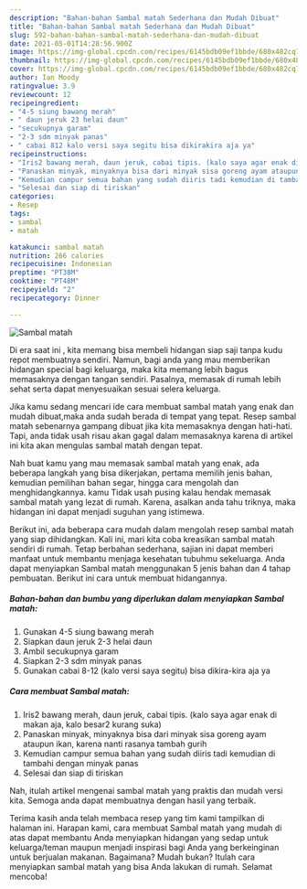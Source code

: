 ```yaml
---
description: "Bahan-bahan Sambal matah Sederhana dan Mudah Dibuat"
title: "Bahan-bahan Sambal matah Sederhana dan Mudah Dibuat"
slug: 592-bahan-bahan-sambal-matah-sederhana-dan-mudah-dibuat
date: 2021-05-01T14:28:56.900Z
image: https://img-global.cpcdn.com/recipes/6145bdb09ef1bbde/680x482cq70/sambal-matah-foto-resep-utama.jpg
thumbnail: https://img-global.cpcdn.com/recipes/6145bdb09ef1bbde/680x482cq70/sambal-matah-foto-resep-utama.jpg
cover: https://img-global.cpcdn.com/recipes/6145bdb09ef1bbde/680x482cq70/sambal-matah-foto-resep-utama.jpg
author: Ian Moody
ratingvalue: 3.9
reviewcount: 12
recipeingredient:
- "4-5 siung bawang merah"
- " daun jeruk 23 helai daun"
- "secukupnya garam"
- "2-3 sdm minyak panas"
- " cabai 812 kalo versi saya segitu bisa dikirakira aja ya"
recipeinstructions:
- "Iris2 bawang merah, daun jeruk, cabai tipis. (kalo saya agar enak di makan aja, kalo besar2 kurang suka)"
- "Panaskan minyak, minyaknya bisa dari minyak sisa goreng ayam ataupun ikan, karena nanti rasanya tambah gurih"
- "Kemudian campur semua bahan yang sudah diiris tadi kemudian di tambahi dengan minyak panas"
- "Selesai dan siap di tiriskan"
categories:
- Resep
tags:
- sambal
- matah

katakunci: sambal matah 
nutrition: 266 calories
recipecuisine: Indonesian
preptime: "PT38M"
cooktime: "PT48M"
recipeyield: "2"
recipecategory: Dinner

---
```



![Sambal matah](https://img-global.cpcdn.com/recipes/6145bdb09ef1bbde/680x482cq70/sambal-matah-foto-resep-utama.jpg)

Di era  saat ini , kita memang bisa membeli hidangan siap saji tanpa kudu repot membuatnya sendiri. Namun, bagi anda yang mau memberikan hidangan special bagi keluarga, maka kita memang lebih bagus memasaknya dengan tangan sendiri. Pasalnya, memasak di rumah lebih sehat serta dapat menyesuaikan sesuai selera keluarga.

Jika kamu sedang mencari ide cara membuat sambal matah yang enak dan mudah dibuat,maka anda sudah berada di tempat yang tepat. Resep sambal matah  sebenarnya gampang dibuat jika kita memasaknya dengan hati-hati. Tapi, anda tidak usah risau akan gagal dalam memasaknya 
karena di artikel ini kita akan mengulas sambal matah dengan tepat.  



Nah buat kamu yang mau memasak sambal matah yang enak, ada beberapa langkah yang bisa dikerjakan, pertama memilih jenis bahan, kemudian pemilihan bahan segar, hingga cara mengolah dan menghidangkannya. kamu Tidak usah pusing kalau hendak memasak sambal matah yang lezat di rumah. Karena, asalkan anda  tahu triknya, maka hidangan ini dapat menjadi suguhan yang istimewa.

Berikut ini, ada beberapa cara mudah dalam mengolah resep sambal matah yang siap dihidangkan. Kali ini, mari kita coba kreasikan sambal matah sendiri di rumah. Tetap berbahan sederhana, sajian ini dapat memberi manfaat untuk membantu menjaga kesehatan tubuhmu sekeluarga. Anda dapat menyiapkan Sambal matah menggunakan 5 jenis bahan dan 4 tahap pembuatan. Berikut ini cara untuk membuat hidangannya.

<!--inarticleads1-->

##### Bahan-bahan dan bumbu yang diperlukan dalam menyiapkan Sambal matah:

1. Gunakan 4-5 siung bawang merah
1. Siapkan  daun jeruk 2-3 helai daun
1. Ambil secukupnya garam
1. Siapkan 2-3 sdm minyak panas
1. Gunakan  cabai 8-12 (kalo versi saya segitu) bisa dikira-kira aja ya




<!--inarticleads2-->

##### Cara membuat Sambal matah:

1. Iris2 bawang merah, daun jeruk, cabai tipis. (kalo saya agar enak di makan aja, kalo besar2 kurang suka)
1. Panaskan minyak, minyaknya bisa dari minyak sisa goreng ayam ataupun ikan, karena nanti rasanya tambah gurih
1. Kemudian campur semua bahan yang sudah diiris tadi kemudian di tambahi dengan minyak panas
1. Selesai dan siap di tiriskan




Nah, itulah artikel mengenai  sambal matah  yang praktis dan mudah versi kita. Semoga anda dapat membuatnya dengan hasil yang terbaik. 

Terima kasih anda telah membaca resep yang tim kami tampilkan di halaman ini. Harapan kami, cara membuat  Sambal matah yang mudah di atas dapat membantu Anda menyiapkan hidangan yang sedap untuk keluarga/teman maupun menjadi inspirasi bagi Anda yang berkeinginan untuk berjualan makanan. Bagaimana? Mudah bukan? Itulah cara menyiapkan sambal matah yang bisa Anda lakukan di rumah. Selamat mencoba!

